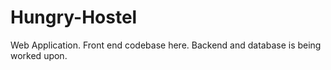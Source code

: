 # Hungry-Hostel
Web Application. 
Front end codebase here. 
Backend and database is being worked upon.
